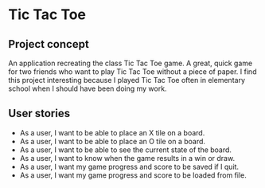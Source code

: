 # Tic Tac Toe

## Project concept

An application recreating the class Tic Tac Toe game. A great, quick game for two friends who want to play Tic Tac Toe without a piece of paper. I find this project interesting because I played Tic Tac Toe often in elementary school when I should have been doing my work.

## User stories

- As a user, I want to be able to place an X tile on a board.
- As a user, I want to be able to place an O tile on a board.
- As a user, I want to be able to see the current state of the board.
- As a user, I want to know when the game results in a win or draw.
- As a user, I want my game progress and score to be saved if I quit.
- As a user, I want my game progress and score to be loaded from file.
